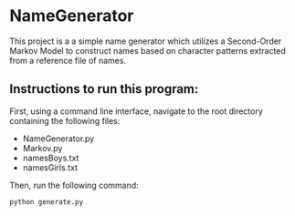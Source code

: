 # NameGenerator
This project is a a simple name generator which utilizes a Second-Order Markov Model to construct names based on character patterns extracted from a reference file of names.

## Instructions to run this program:
First, using a command line interface, navigate to the root directory containing the following files:
* NameGenerator.py
* Markov.py
* namesBoys.txt
* namesGirls.txt

Then, run the following command:

```
python generate.py
```
